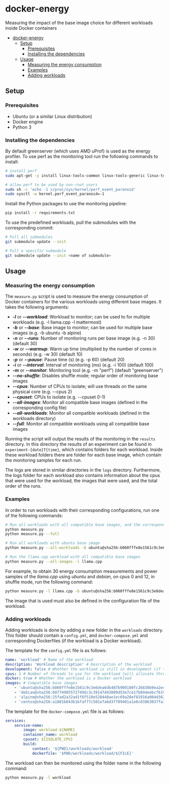# docker-energy

Measuring the impact of the base image choice for different workloads inside Docker containers

-   [docker-energy](#docker-energy)
    -   [Setup](#setup)
        -   [Prerequisites](#prerequisites)
        -   [Installing the dependencies](#installing-the-dependencies)
    -   [Usage](#usage)
        -   [Measuring the energy consumption](#measuring-the-energy-consumption)
        -   [Examples](#examples)
        -   [Adding workloads](#adding-workloads)

## Setup

### Prerequisites

-   Ubuntu (or a similar Linux distribution)
-   Docker engine
-   Python 3

### Installing the dependencies

By default greenserver (which uses AMD uProf) is used as the energy profiler. To use perf as the monitoring tool run the following commands to install:

```bash
# install perf
sudo apt-get -y install linux-tools-common linux-tools-generic linux-tools-`uname -r`

# allow perf to be used by non-root users
sudo sh -c 'echo -1 >/proc/sys/kernel/perf_event_paranoid'
sudo sysctl -w kernel.perf_event_paranoid=-1
```

Install the Python packages to use the monitoring pipeline:

```bash
pip install -r requirements.txt
```

To use the predefined workloads, pull the submodules with the corresponding commit:

```bash
# Pull all submodules
git submodule update --init

# Pull a specific submodule
git submodule update --init <name of submodule>
```

## Usage

### Measuring the energy consumption

The `measure.py` script is used to measure the energy consumption of Docker containers for the various workloads using different base images.
It takes the following arguments:

-   **_-l_** or **_--workload_**: Workload to monitor; can be used to for multiple workloads (e.g. -l llama.cpp -l mattermost)
-   **_-b_** or **_--base_**: Base image to monitor; can be used for multiple base images (e.g. -b ubuntu -b alpine)
-   **_-n_** or **_--runs_**: Number of monitoring runs per base image (e.g. -n 30) (default 30)
-   **_-w_** or **_--warmup_**: Warm up time (multiplied by the number of cores in seconds) (e.g. -w 30) (default 10)
-   **_-p_** or **_--pause_**: Pause time (s) (e.g. -p 60) (default 20)
-   **_-i_** or **_--interval_**: Interval of monitoring (ms) (e.g. -i 100) (default 100)
-   **_-m_** or **_--monitor_**: Monitoring tool (e.g. -m "perf") (default "greenserver")
-   **_--no-shuffle_**: Disables shuffle mode; regular order of monitoring base images
-   **_--cpus_**: Number of CPUs to isolate; will use threads on the same physical core (e.g. --cpus 2)
-   **_--cpuset_**: CPUs to isolate (e.g. --cpuset 0-1)
-   **_--all-images_**: Monitor all compatible base images (defined in the corresponding config file)
-   **_--all-workloads_**: Monitor all compatible workloads (defined in the workloads directory)
-   **_--full_**: Monitor all compatible workloads using all compatible base images

Running the script will output the results of the monitoring in the `results` directory. In this directory the results of an experiment can be found in `experiment-{date}T{time}`, which contains folders for each workload. Inside these workload folders there are folder for each base image, which contain the monitoring samples for each run.

The logs are stored in similar directories in the `logs` directory. Furthermore, the logs folder for each workload also contains information about the cpus that were used for the workload, the images that were used, and the total order of the runs.

### Examples

In order to run workloads with their corresponding configurations, run one of the following commands:

```bash
# Run all workloads with all compatible base images, and the corresponding configurations
python measure.py
python measure.py --full

# Run all workloads with ubuntu base image
python measure.py --all-workloads -b ubuntu@sha256:b060fffe8e1561c9c3e6dea6db487b900100fc26830b9ea2ec966c151ab4c020

# Run the llama.cpp workload with all compatible base images
python measure.py --all-images -l llama.cpp
```

For example, to obtain 30 energy consumption measurements and power samples of the _llama.cpp_ using _ubuntu_ and _debian_, on cpus 0 and 12, in shuffle mode, run the following command:

```bash
python measure.py -l llama.cpp -b ubuntu@sha256:b060fffe8e1561c9c3e6dea6db487b900100fc26830b9ea2ec966c151ab4c020 -b debian@sha256:60774985572749dc3c39147d43089d53e7ce17b844eebcf619d84467160217ab -n 30 --cpuset "0,12"
```

The image that is used must also be defined in the configuration file of the workload.

### Adding workloads

Adding workloads is done by adding a new folder in the `workloads` directory. This folder should contain a `config.yml`, and `docker-compose.yml` and corresponding Dockerfiles (if the workload is a Docker workload).

The template for the `config.yml` file is as follows:

```yaml
name: 'workload' # Name of the workload
description: 'Workload description' # Description of the workload
development: false # Whether the workload is still in development (if true, the workload will not be monitored by default)
cpus: 1 # Number of threads to use for the workload (will allocate threads on the same physical core)
docker: true # Whether the workload is a Docker workload
images: # Compatible base images
    - 'ubuntu@sha256:b060fffe8e1561c9c3e6dea6db487b900100fc26830b9ea2ec966c151ab4c020'
    - 'debian@sha256:60774985572749dc3c39147d43089d53e7ce17b844eebcf619d84467160217ab'
    - 'alpine@sha256:25fad2a32ad1f6f510e528448ae1ec69a28ef81916a004d3629874104f8a7f70'
    - 'centos@sha256:a1801b843b1bfaf77c501e7a6d3f709401a1e0c83863037fa3aab063a7fdb9dc'
```

The template for the `docker-compose.yml` file is as follows:

```yaml
services:
    service-name:
        image: workload-${NAME}
        container_name: workload
        cpuset: ${ISOLATE_CPU}
        build:
            context: '${PWD}/workloads/workload'
            dockerfile: '$PWD/workloads/workload/${FILE}'
```

The workload can then be monitored using the folder name in the following command:

```bash
python measure.py -l workload
```
